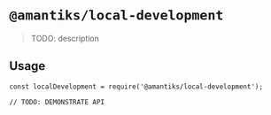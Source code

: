# `@amantiks/local-development`

> TODO: description

## Usage

```
const localDevelopment = require('@amantiks/local-development');

// TODO: DEMONSTRATE API
```
